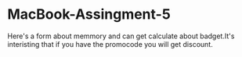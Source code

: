# MacBook-Assingment-5
Here's a form about memmory and can get calculate about badget.It's interisting that if you have the promocode you will get discount.
